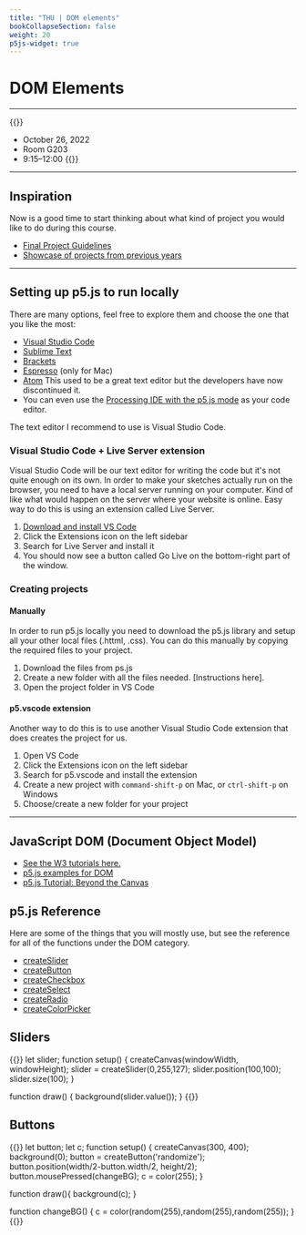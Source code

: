 ```yaml
---
title: "THU | DOM elements"
bookCollapseSection: false
weight: 20
p5js-widget: true
---
```


# DOM Elements

---

{{<hint info>}}
- October 26, 2022
- Room G203
- 9:15–12:00
{{</hint>}}

---

## Inspiration

Now is a good time to start thinking about what kind of project you would like to do during this course.

- [Final Project Guidelines](../../final-project/)
- [Showcase of projects from previous years](../../showcase/)

---

## Setting up p5.js to run locally

There are many options, feel free to explore them and choose the one that you like the most:

- [Visual Studio Code](https://code.visualstudio.com/)
- [Sublime Text](https://www.sublimetext.com/)
- [Brackets](https://brackets.io/)
- [Espresso](https://espressoapp.com/) (only for Mac)
- [Atom](https://github.com/atom/atom) This used to be a great text editor but the developers have now discontinued it.
- You can even use the [Processing IDE with the p5.js mode](https://processing.org/) as your code editor.

The text editor I recommend to use is Visual Studio Code.

### Visual Studio Code + Live Server extension

Visual Studio Code will be our text editor for writing the code but it's not quite enough on its own. In order to make your sketches actually run on the browser, you need to have a local server running on your computer. Kind of like what would happen on the server where your website is online. Easy way to do this is using an extension called Live Server.

1. [Download and install VS Code](https://code.visualstudio.com/)
2. Click the Extensions icon on the left sidebar
3. Search for Live Server and install it
4. You should now see a button called Go Live on the bottom-right part of the window.

### Creating projects

#### Manually

In order to run p5.js locally you need to download the p5.js library and setup all your other local files (.httml, .css). You can do this manually by copying the required files to your project.

1. Download the files from ps.js
2. Create a new folder with all the files needed. [Instructions here].
3. Open the project folder in VS Code

#### p5.vscode extension

Another way to do this is to use another Visual Studio Code extension that does creates the project for us.

1. Open VS Code
2. Click the Extensions icon on the left sidebar
3. Search for p5.vscode and install the extension
4. Create a new project with ```command-shift-p``` on Mac, or ```ctrl-shift-p``` on Windows
5. Choose/create a new folder for your project

---

## JavaScript DOM (Document Object Model)

- [See the W3 tutorials here.](https://www.w3schools.com/js/js_htmldom.asp)
- [p5.js examples for DOM](https://p5js.org/examples/)
- [p5.js Tutorial: Beyond the Canvas](https://github.com/processing/p5.js/wiki/Beyond-the-canvas)

## p5.js Reference

Here are some of the things that you will mostly use, but see the reference for all of the functions under the DOM category.

- [createSlider](https://p5js.org/reference/#/p5/createSlider)
- [createButton](https://p5js.org/reference/#/p5/createButton)
- [createCheckbox](https://p5js.org/reference/#/p5/createCheckbox)
- [createSelect](https://p5js.org/reference/#/p5/createSelect)
- [createRadio](https://p5js.org/reference/#/p5/createRadio)
- [createColorPicker](https://p5js.org/reference/#/p5/createColorPicker)

## Sliders

{{<p5js autoplay=1 width="300" height="500">}}
let slider;
function setup() {
  createCanvas(windowWidth, windowHeight);
  slider = createSlider(0,255,127);
  slider.position(100,100);
  slider.size(100);
}

function draw() {
  background(slider.value());
}
{{</p5js>}}

## Buttons

{{<p5js autoplay=1 width="300" height="500">}}
let button;
let c;
function setup() {
  createCanvas(300, 400);
  background(0);
  button = createButton('randomize');
  button.position(width/2-button.width/2, height/2);
  button.mousePressed(changeBG);
  c = color(255);
}

function draw(){
  background(c);
}

function changeBG() {
  c = color(random(255),random(255),random(255));
}
{{</p5js>}}